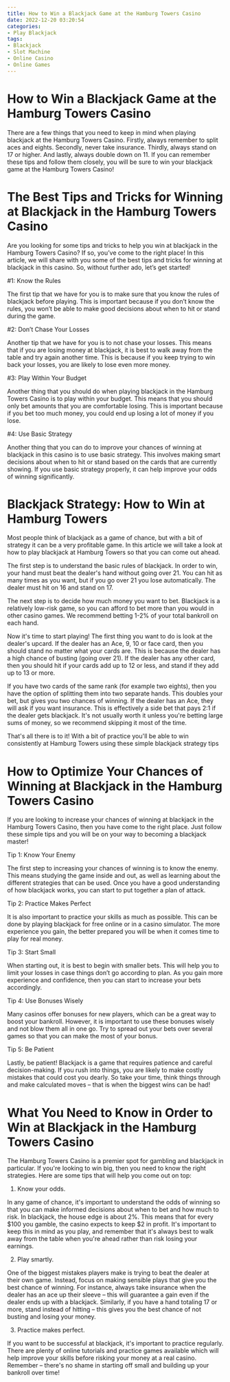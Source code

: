 ```yaml
---
title: How to Win a Blackjack Game at the Hamburg Towers Casino
date: 2022-12-20 03:20:54
categories:
- Play Blackjack
tags:
- Blackjack
- Slot Machine
- Online Casino
- Online Games
---
```



#  How to Win a Blackjack Game at the Hamburg Towers Casino

There are a few things that you need to keep in mind when playing blackjack at the Hamburg Towers Casino. Firstly, always remember to split aces and eights. Secondly, never take insurance. Thirdly, always stand on 17 or higher. And lastly, always double down on 11. If you can remember these tips and follow them closely, you will be sure to win your blackjack game at the Hamburg Towers Casino!

#  The Best Tips and Tricks for Winning at Blackjack in the Hamburg Towers Casino

Are you looking for some tips and tricks to help you win at blackjack in the Hamburg Towers Casino? If so, you’ve come to the right place! In this article, we will share with you some of the best tips and tricks for winning at blackjack in this casino. So, without further ado, let’s get started!

#1: Know the Rules

The first tip that we have for you is to make sure that you know the rules of blackjack before playing. This is important because if you don’t know the rules, you won’t be able to make good decisions about when to hit or stand during the game.

#2: Don’t Chase Your Losses

Another tip that we have for you is to not chase your losses. This means that if you are losing money at blackjack, it is best to walk away from the table and try again another time. This is because if you keep trying to win back your losses, you are likely to lose even more money.

#3: Play Within Your Budget

Another thing that you should do when playing blackjack in the Hamburg Towers Casino is to play within your budget. This means that you should only bet amounts that you are comfortable losing. This is important because if you bet too much money, you could end up losing a lot of money if you lose.

#4: Use Basic Strategy

Another thing that you can do to improve your chances of winning at blackjack in this casino is to use basic strategy. This involves making smart decisions about when to hit or stand based on the cards that are currently showing. If you use basic strategy properly, it can help improve your odds of winning significantly.

#  Blackjack Strategy: How to Win at Hamburg Towers

Most people think of blackjack as a game of chance, but with a bit of strategy it can be a very profitable game. In this article we will take a look at how to play blackjack at Hamburg Towers so that you can come out ahead.

The first step is to understand the basic rules of blackjack. In order to win, your hand must beat the dealer's hand without going over 21. You can hit as many times as you want, but if you go over 21 you lose automatically. The dealer must hit on 16 and stand on 17.

The next step is to decide how much money you want to bet. Blackjack is a relatively low-risk game, so you can afford to bet more than you would in other casino games. We recommend betting 1-2% of your total bankroll on each hand.

Now it's time to start playing! The first thing you want to do is look at the dealer's upcard. If the dealer has an Ace, 9, 10 or face card, then you should stand no matter what your cards are. This is because the dealer has a high chance of busting (going over 21). If the dealer has any other card, then you should hit if your cards add up to 12 or less, and stand if they add up to 13 or more.

If you have two cards of the same rank (for example two eights), then you have the option of splitting them into two separate hands. This doubles your bet, but gives you two chances of winning. If the dealer has an Ace, they will ask if you want insurance. This is effectively a side bet that pays 2:1 if the dealer gets blackjack. It's not usually worth it unless you're betting large sums of money, so we recommend skipping it most of the time.

That's all there is to it! With a bit of practice you'll be able to win consistently at Hamburg Towers using these simple blackjack strategy tips

#  How to Optimize Your Chances of Winning at Blackjack in the Hamburg Towers Casino

If you are looking to increase your chances of winning at blackjack in the Hamburg Towers Casino, then you have come to the right place. Just follow these simple tips and you will be on your way to becoming a blackjack master!

Tip 1: Know Your Enemy

The first step to increasing your chances of winning is to know the enemy. This means studying the game inside and out, as well as learning about the different strategies that can be used. Once you have a good understanding of how blackjack works, you can start to put together a plan of attack.

Tip 2: Practice Makes Perfect

It is also important to practice your skills as much as possible. This can be done by playing blackjack for free online or in a casino simulator. The more experience you gain, the better prepared you will be when it comes time to play for real money.

Tip 3: Start Small

When starting out, it is best to begin with smaller bets. This will help you to limit your losses in case things don’t go according to plan. As you gain more experience and confidence, then you can start to increase your bets accordingly.

Tip 4: Use Bonuses Wisely

Many casinos offer bonuses for new players, which can be a great way to boost your bankroll. However, it is important to use these bonuses wisely and not blow them all in one go. Try to spread out your bets over several games so that you can make the most of your bonus.

Tip 5: Be Patient

Lastly, be patient! Blackjack is a game that requires patience and careful decision-making. If you rush into things, you are likely to make costly mistakes that could cost you dearly. So take your time, think things through and make calculated moves – that is when the biggest wins can be had!

#  What You Need to Know in Order to Win at Blackjack in the Hamburg Towers Casino

The Hamburg Towers Casino is a premier spot for gambling and blackjack in particular. If you're looking to win big, then you need to know the right strategies. Here are some tips that will help you come out on top:

1. Know your odds.

In any game of chance, it's important to understand the odds of winning so that you can make informed decisions about when to bet and how much to risk. In blackjack, the house edge is about 2%. This means that for every $100 you gamble, the casino expects to keep $2 in profit. It's important to keep this in mind as you play, and remember that it's always best to walk away from the table when you're ahead rather than risk losing your earnings.

2. Play smartly.

One of the biggest mistakes players make is trying to beat the dealer at their own game. Instead, focus on making sensible plays that give you the best chance of winning. For instance, always take insurance when the dealer has an ace up their sleeve – this will guarantee a gain even if the dealer ends up with a blackjack. Similarly, if you have a hand totaling 17 or more, stand instead of hitting – this gives you the best chance of not busting and losing your money.

3. Practice makes perfect.

If you want to be successful at blackjack, it's important to practice regularly. There are plenty of online tutorials and practice games available which will help improve your skills before risking your money at a real casino. Remember – there's no shame in starting off small and building up your bankroll over time!
